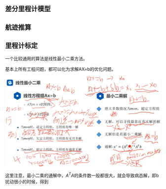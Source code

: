 ## 差分里程计模型
## 航迹推算
## 里程计标定
一个比较通用的算法是线性最小二乘方法。

基本上所有工程问题，都可以化为求解AX=b的优化问题。

![title](https://raw.githubusercontent.com/HViktorTsoi/gitnote-image/master/gitnote/2020/07/26/1595774233997-1595774234001.png)

这里注意，最小二乘的通解中，$A^TA$的条件数一般都很大，就会导致病态解，即b扰动很小的时候，得到